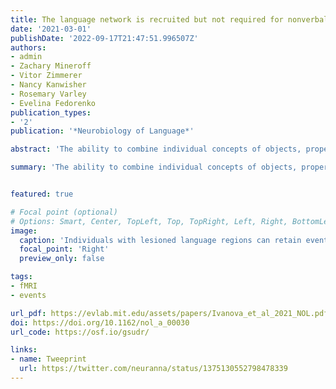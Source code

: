 ```yaml
---
title: The language network is recruited but not required for nonverbal event semantics
date: '2021-03-01'
publishDate: '2022-09-17T21:47:51.996507Z'
authors:
- admin
- Zachary Mineroff
- Vitor Zimmerer
- Nancy Kanwisher
- Rosemary Varley
- Evelina Fedorenko
publication_types:
- '2'
publication: '*Neurobiology of Language*'

abstract: 'The ability to combine individual concepts of objects, properties, and actions into complex representations of the world is often associated with language. Yet combinatorial event-level representations can also be constructed from nonverbal input, such as visual scenes. Here, we test whether the language network in the human brain is involved in and necessary for semantic processing of events presented nonverbally. In Experiment 1, we scanned participants with fMRI while they performed a semantic plausibility judgment task versus a difficult perceptual control task on sentences and line drawings that describe/depict simple agent–patient interactions. We found that the language network responded robustly during the semantic task performed on both sentences and pictures (although its response to sentences was stronger). Thus, language regions in healthy adults are engaged during a semantic task performed on pictorial depictions of events. But is this engagement necessary? In Experiment 2, we tested two individuals with global aphasia, who have sustained massive damage to perisylvian language areas and display severe language difficulties, against a group of age-matched control participants. Individuals with aphasia were severely impaired on the task of matching sentences to pictures. However, they performed close to controls in assessing the plausibility of pictorial depictions of agent–patient interactions. Overall, our results indicate that the left frontotemporal language network is recruited but not necessary for semantic processing of nonverbally presented events.'

summary: 'The ability to combine individual concepts of objects, properties, and actions into complex representations of the world is often associated with language. Yet combinatorial event-level representations can also be constructed from nonverbal input, such as visual scenes. Here, we test whether the language network in the human brain is involved in and necessary for semantic processing of events presented nonverbally.'


featured: true

# Focal point (optional)
# Options: Smart, Center, TopLeft, Top, TopRight, Left, Right, BottomLeft, Bottom, BottomRight
image:
  caption: 'Individuals with lesioned language regions can retain event understanding'
  focal_point: 'Right'
  preview_only: false

tags:
- fMRI
- events

url_pdf: https://evlab.mit.edu/assets/papers/Ivanova_et_al_2021_NOL.pdf
doi: https://doi.org/10.1162/nol_a_00030
url_code: https://osf.io/gsudr/

links:
- name: Tweeprint
  url: https://twitter.com/neuranna/status/1375130552798478339
---
```


